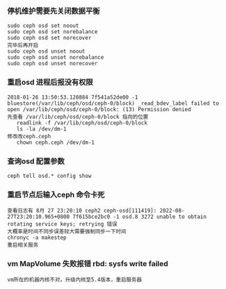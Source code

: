 ### 停机维护需要先关闭数据平衡
    sudo ceph osd set noout
    sudo ceph osd set norebalance
    sudo ceph osd set norecover
    完毕后再开启
    sudo ceph osd unset noout
    sudo ceph osd unset norebalance
    sudo ceph osd unset norecover

### 重启osd 进程后报没有权限
    2018-01-26 13:50:53.120884 7f541a52de00 -1 bluestore(/var/lib/ceph/osd/ceph-0/block) _read_bdev_label failed to open /var/lib/ceph/osd/ceph-0/block: (13) Permission denied
    先查看 /var/lib/ceph/osd/ceph-0/block 指向的位置
       readlink -f /var/lib/ceph/osd/ceph-0/block
       ls -la /dev/dm-1
    修改改ceph.ceph
       chown ceph.ceph /dev/dm-1

### 查询osd 配置参数
    ceph tell osd.* config show
    
### 重启节点后输入ceph 命令卡死
    查看日志有 8月 27 23:20:10 ceph2 ceph-osd[111419]: 2022-08-27T23:20:10.965+0800 7f615bce2bc0 -1 osd.8 3272 unable to obtain rotating service keys; retrying 错误 
    大概率是时间不同步误差较大需要强制同步一下时间
    chronyc -a makestep
    重启相关服务
    
### vm MapVolume 失败报错 rbd: sysfs write failed
    vm所在的机器内核不对，升级内核至5.4版本，重启服务器

